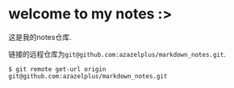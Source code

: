 # welcome to my notes :>

这是我的notes仓库.


链接的远程仓库为`git@github.com:azazelplus/markdown_notes.git`.

```git
$ git remote get-url origin
git@github.com:azazelplus/markdown_notes.git
```

